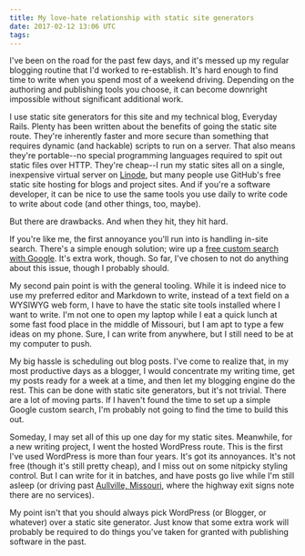```yaml
---
title: My love-hate relationship with static site generators
date: 2017-02-12 13:06 UTC
tags:
---
```


I've been on the road for the past few days, and it's messed up my regular blogging routine that I'd worked to re-establish. It's hard enough to find time to write when you spend most of a weekend driving. Depending on the authoring and publishing tools you choose, it can become downright impossible without significant additional work.

I use static site generators for this site and my technical blog, Everyday Rails. Plenty has been written about the benefits of going the static site route. They're inherently faster and more secure than something that requires dynamic (and hackable) scripts to run on a server. That also means they're portable--no special programming languages required to spit out static files over HTTP. They're cheap--I run my static sites all on a single, inexpensive virtual server on [Linode](https://www.linode.com/?r=d3a98e56fb377eb9f9b52455f069b0b6029908b9), but many people use GitHub's free static site hosting for blogs and project sites. And if you're a software developer, it can be nice to use the same tools you use daily to write code to write about code (and other things, too, maybe).

But there are drawbacks. And when they hit, they hit hard.

If you're like me, the first annoyance you'll run into is handling in-site search. There's a simple enough solution; wire up a [free custom search with Google](https://cse.google.com/cse/). It's extra work, though. So far, I've chosen to not do anything about this issue, though I probably should.

My second pain point is with the general tooling. While it is indeed nice to use my preferred editor and Markdown to write, instead of a text field on a WYSIWYG web form, I have to have the static site tools installed where I want to write. I'm not one to open my laptop while I eat a quick lunch at some fast food place in the middle of Missouri, but I am apt to type a few ideas on my phone. Sure, I can write from anywhere, but I still need to be at my computer to push.

My big hassle is scheduling out blog posts. I've come to realize that, in my most productive days as a blogger, I would concentrate my writing time, get my posts ready for a week at a time, and then let my blogging engine do the rest. This can be done with static site generators, but it's not trivial. There are a lot of moving parts. If I haven't found the time to set up a simple Google custom search, I'm probably not going to find the time to build this out.

Someday, I may set all of this up one day for my static sites. Meanwhile, for a new writing project, I went the hosted WordPress route. This is the first I've used WordPress is more than four years. It's got its annoyances. It's not free (though it's still pretty cheap), and I miss out on some nitpicky styling control. But I can write for it in batches, and have posts go live while I'm still asleep (or driving past [Aullville, Missouri](https://en.wikipedia.org/wiki/Aullville,_Missouri), where the highway exit signs note there are no services).

My point isn't that you should always pick WordPress (or Blogger, or whatever) over a static site generator. Just know that some extra work will probably be required to do things you've taken for granted with publishing software in the past.
